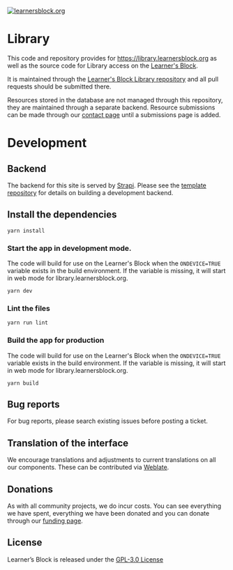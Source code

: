 [![learnersblock.org](https://learnersblock.org/images/lb-logo-full.svg)](https://learnersblock.org)

# Library

This code and repository provides for https://library.learnersblock.org as well as the source code for Library access on the [Learner's Block](https://github.com/LearnersBlock/learners-block).

It is maintained through the [Learner's Block Library repository](https://github.com/LearnersBlock/library) and all pull requests should be submitted there. 

Resources stored in the database are not managed through this repository, they are maintained through a separate backend. Resource submissions can be made through our [contact page](https://learnersblock.org/contact) until a submissions page is added. 

# Development

## Backend

The backend for this site is served by [Strapi](https://strapi.io). Please see the [template repository](https://github.com/LearnersBlock/library-backend-template) for details on building a development backend. 

## Install the dependencies
`yarn install`

### Start the app in development mode.
The code will build for use on the Learner's Block when the `ONDEVICE=TRUE` variable exists in the build environment. If the variable is missing, it will start in web mode for library.learnersblock.org.

`yarn dev`

### Lint the files
`yarn run lint`

### Build the app for production
The code will build for use on the Learner's Block when the `ONDEVICE=TRUE` variable exists in the build environment. If the variable is missing, it will start in web mode for library.learnersblock.org.

`yarn build`

## Bug reports

For bug reports, please search existing issues before posting a ticket. 

## Translation of the interface

We encourage translations and adjustments to current translations on all our components. These can be contributed via [Weblate](https://translate.learnersblock.org).  

## Donations

As with all community projects, we do incur costs. You can see everything we have spent, everything we have been donated and you can donate through our [funding page](https://docs.learnersblock.org/about-us#how-we-are-funded). 

## License

Learner’s Block is released under the [GPL-3.0 License](https://github.com/LearnersBlock/learners-block/blob/master/LICENSE)
